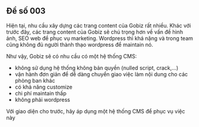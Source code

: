 ## Đề số 003

Hiện tại, nhu cầu xây dựng các trang content của Gobiz rất nhiều. Khác với trước đây, các trang content của Gobiz sẽ chú trọng hơn về vấn đề hình ảnh, SEO web để phục vụ marketing. Wordpress thì khá nặng và trong team cũng không đủ người thành thạo wordpress để maintain nó.

Như vậy, Gobiz sẽ có nhu cầu có một hệ thống CMS:

- không sử dụng hệ thống không bản quyền (nulled script, crack,...)
- vận hành đơn giản để dễ dàng chuyển giao việc làm nội dung cho các phòng ban khác
- có khả năng customize
- chi phí maintain thấp
- không phải wordpress

Với giao diện cho trước, hãy áp dụng một hệ thống CMS để phục vụ việc này